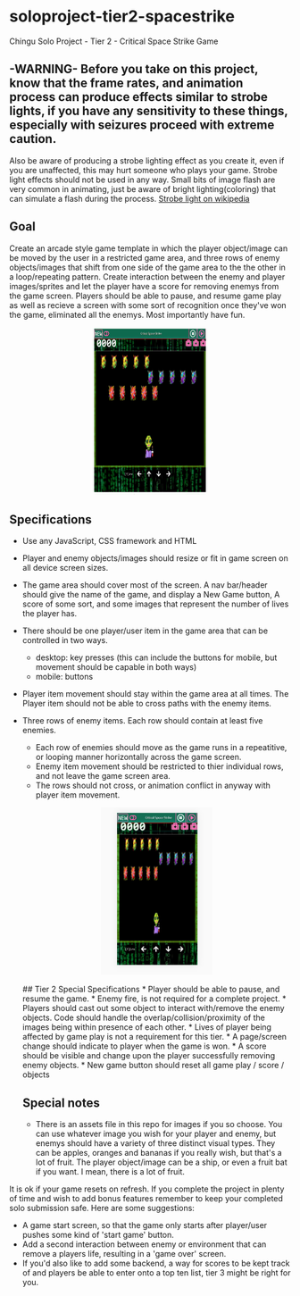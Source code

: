 # soloproject-tier2-spacestrike
Chingu Solo Project - Tier 2 - Critical Space Strike Game


## -WARNING- Before you take on this project, know that the frame rates, and animation process can produce effects similar to strobe lights,  if you have any sensitivity to these things, especially with seizures proceed with extreme caution.
Also be aware of producing a strobe lighting effect as you create it, even if you are unaffected, this may hurt someone who plays your game. Strobe light effects should not be used in any way.  Small bits of image flash are very common in animating, just be aware of bright lighting(coloring) that can simulate a flash during the process. 
[Strobe light on wikipedia](https://en.wikipedia.org/wiki/Strobe_light)


## Goal
Create an arcade style game template in which the player object/image can be moved by the user in a restricted game area, and three rows of enemy objects/images that shift from one side of the game area to the the other in a loop/repeating pattern. Create interaction between the enemy and player images/sprites and let the player have a score for removing enemys from the game screen. Players should be able to pause, and resume game play as well as recieve a screen with some sort of recognition once they've won the game, eliminated all the enemys. 
Most importantly have fun.

<p align="center">
  
<img src="images/CSS-2v2.gif" width="200" height="300"/>

  </p>

## Specifications
* Use any JavaScript, CSS framework and HTML
* Player and enemy objects/images should resize or fit in game screen on all device screen sizes. 
* The game area should cover most of the screen.  A nav bar/header should give the name of the game, and display a New Game button, A score of some sort, and some images that represent the number of lives the player has.
* There should be one player/user item in the game area that can be controlled in two ways.  
  - desktop: key presses (this can include the buttons for mobile, but movement should be capable in both ways)
  - mobile: buttons
* Player item movement should stay within the game area at all times. The Player item should not be able to cross paths with the enemy items.
* Three rows of enemy items. Each row should contain at least five enemies.
  - Each row of enemies should move as the game runs in a repeatitive, or looping manner horizontally across the game screen.
  - Enemy item movement should be restricted to thier individual rows, and not leave the game screen area. 
  - The rows should not cross, or animation conflict in anyway with player item movement.
  <p align="center">
  <img src="images/mobile_CSS2.JPG" width="200" height="300"/>
  </p>
  ## Tier 2 Special Specifications
  * Player should be able to pause, and resume the game. 
  * Enemy fire, is not required for a complete project.
  * Players should cast out some object to interact with/remove the enemy objects. Code should handle the overlap/collision/proximity of the images being within presence of each other.  
  * Lives of player being affected by game play is not a requirement for this tier. 
  * A page/screen change should indicate to player when the game is won.
  * A score should be visible and change upon the player successfully removing enemy objects.
  * New game button should reset all game play / score / objects
  
  ## Special notes
  * There is an assets file in this repo for images if you so choose.  You can use whatever image you wish for your player and enemy, but enemys should have a variety of three distinct visual types.  They can be apples, oranges and bananas if you really wish, but that's a lot of fruit. The player object/image can be a ship, or even a fruit bat if you want.  I mean, there is a lot of fruit. 
  
 It is ok if your game resets on refresh.  If you complete the project in plenty of time and wish to add bonus features remember to keep your completed solo submission safe. Here are some suggestions:
 
 - A game start screen, so that the game only starts after player/user pushes some kind of 'start game' button.
 - Add a second interaction between enemy or environment that can remove a players life, resulting in a 'game over' screen.
 - If you'd also like to add some backend, a way for scores to be kept track of and players be able to enter onto a top ten list, tier 3 might be right for you.  


